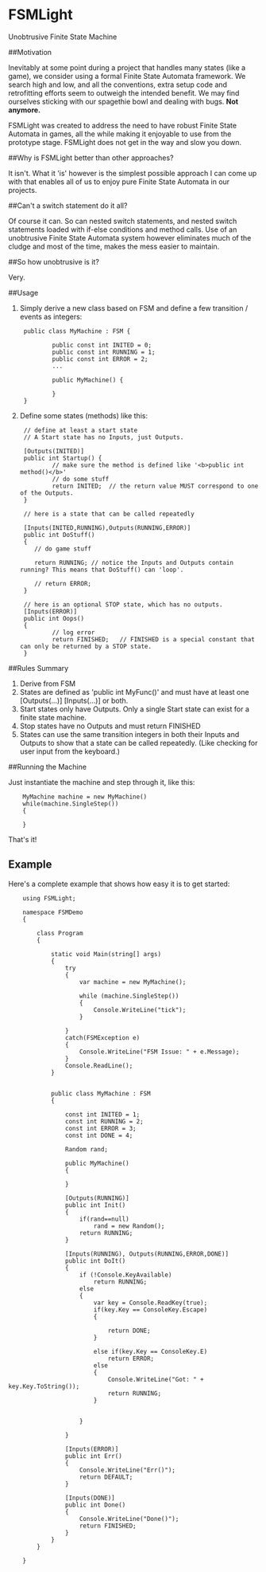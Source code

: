 # FSMLight
Unobtrusive Finite State Machine 

##Motivation

Inevitably at some point during a project that handles many states (like a game), we consider using a formal Finite State Automata framework. We search high and low, and all the conventions, extra setup code and retrofitting efforts seem to outweigh the intended benefit. We may find ourselves sticking with our spagethie bowl and dealing with bugs. <b>Not anymore.</b>

FSMLight was created to address the need to have robust Finite State Automata in games, all the while making it enjoyable to use from the prototype stage.  FSMLight does not get in the way and slow you down. 

##Why is FSMLight better than other approaches?

It isn't. What it 'is' however is the simplest possible approach I can come up with that enables all of us to enjoy pure Finite State Automata in our projects. 

##Can't a switch statement do it all?

Of course it can. So can nested switch statements, and nested switch statements loaded with if-else conditions and method calls. Use of an unobtrusive Finite State Automata system however eliminates much of the cludge and most of the time, makes the mess easier to maintain.  


##So how unobtrusive is it?

Very. 

##Usage

1. Simply derive a new class based on FSM and define a few transition / events as integers:
        
        public class MyMachine : FSM {
     
                public const int INITED = 0;
                public const int RUNNING = 1;
                public const int ERROR = 2;
                ...
                
                public MyMachine() {
                
                }
        }

2. Define some states (methods) like this:

        // define at least a start state
        // A Start state has no Inputs, just Outputs.
        
        [Outputs(INITED)]
        public int Startup() {
                // make sure the method is defined like '<b>public int method()</b>'
                // do some stuff
                return INITED;  // the return value MUST correspond to one of the Outputs.
        }
        
        // here is a state that can be called repeatedly
        
        [Inputs(INITED,RUNNING),Outputs(RUNNING,ERROR)]
        public int DoStuff()
        {
           // do game stuff
           
           return RUNNING; // notice the Inputs and Outputs contain running? This means that DoStuff() can 'loop'.
           
           // return ERROR;
        }
        
        // here is an optional STOP state, which has no outputs.
        [Inputs(ERROR)]
        public int Oops()
        {
                // log error
                return FINISHED;   // FINISHED is a special constant that can only be returned by a STOP state.
        }

##Rules Summary

1. Derive from FSM
2. States are defined as 'public int MyFunc()' and must have at least one [Outputs(...)] [Inputs(...)] or both.
3. Start states only have Outputs. Only a single Start state can exist for a finite state machine.
4. Stop states have no Outputs and must return FINISHED
5. States can use the same transition integers in both their Inputs and Outputs to show that a state can be called repeatedly. (Like checking for user input from the keyboard.)

##Running the Machine

Just instantiate the machine and step through it, like this:

        MyMachine machine = new MyMachine()
        while(machine.SingleStep())
        {
        
        }

That's it!



## Example
Here's a complete example that shows how easy it is to get started:


        using FSMLight;
        
        namespace FSMDemo
        {
           
            class Program
            {
              
                static void Main(string[] args)
                {
                    try
                    {
                        var machine = new MyMachine();
        
                        while (machine.SingleStep())
                        {
                            Console.WriteLine("tick");
                        }
        
                    }
                    catch(FSMException e)
                    {
                        Console.WriteLine("FSM Issue: " + e.Message);
                    }
                    Console.ReadLine();
                }
        
        
                public class MyMachine : FSM
                {
                   
                    const int INITED = 1;
                    const int RUNNING = 2;
                    const int ERROR = 3;
                    const int DONE = 4;
        
                    Random rand;
                    
                    public MyMachine()
                    {
                       
                    }
                    
                    [Outputs(RUNNING)]
                    public int Init()
                    {
                        if(rand==null)
                            rand = new Random();
                        return RUNNING;
                    }
        
                    [Inputs(RUNNING), Outputs(RUNNING,ERROR,DONE)]
                    public int DoIt()
                    {
                        if (!Console.KeyAvailable)
                            return RUNNING;
                        else
                        {
                            var key = Console.ReadKey(true);
                            if(key.Key == ConsoleKey.Escape)
                            {
                                
                                return DONE;
                            }
        
                            else if(key.Key == ConsoleKey.E)
                                return ERROR;
                            else
                            {
                                Console.WriteLine("Got: " + key.Key.ToString());
                                return RUNNING;
                            }
        
        
                        }
                  
                    }
        
                    [Inputs(ERROR)]
                    public int Err()
                    {
                        Console.WriteLine("Err()");
                        return DEFAULT;
                    }
        
                    [Inputs(DONE)]
                    public int Done()
                    {
                        Console.WriteLine("Done()");
                        return FINISHED;
                    }
                }
            }
          
        }
